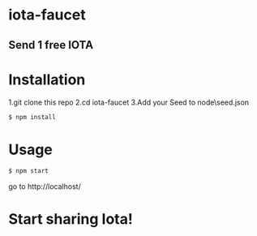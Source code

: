 # iota-faucet
## Send 1 free IOTA

# Installation

1.git clone this repo
2.cd iota-faucet
3.Add your Seed to node\seed.json

```sh
$ npm install
```

# Usage
```sh
$ npm start
```
go to http://localhost/

# Start sharing Iota!
